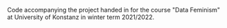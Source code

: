 Code accompanying the project handed in for the course "Data Feminism" at University of Konstanz in winter term 2021/2022.
